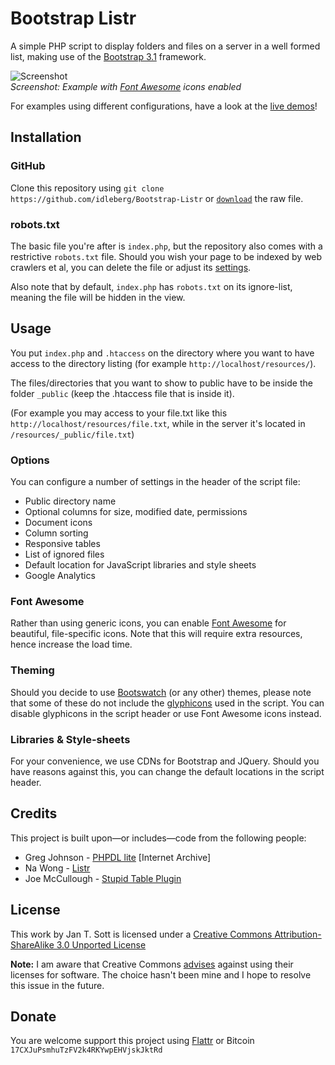 # Bootstrap Listr

A simple PHP script to display folders and files on a server in a well formed list, making use of the [Bootstrap 3.1](http://getbootstrap.com) framework.

![Screenshot](https://raw.github.com/idleberg/Bootstrap-Listr/gh-pages/images/screenshot-font_awesome.png)  
*Screenshot: Example with [Font Awesome](http://fortawesome.github.io/Font-Awesome/) icons enabled*

For examples using different configurations, have a look at the [live demos](http://demo.idleberg.com/Bootstrap-Listr)!

## Installation

### GitHub ###

Clone this repository using `git clone https://github.com/idleberg/Bootstrap-Listr` or [`download`](https://raw.github.com/idleberg/Bootstrap-Listr/master/index.php) the raw file.

### robots.txt ###

The basic file you're after is `index.php`, but the repository also comes with a restrictive `robots.txt` file. Should you wish your page to be indexed by web crawlers et al, you can delete the file or adjust its [settings](http://www.robotstxt.org/robotstxt.html).

Also note that by default, `index.php` has `robots.txt` on its ignore-list, meaning the file will be hidden in the view.

## Usage

You put `index.php` and `.htaccess` on the directory where you want to have access to the directory listing (for example `http://localhost/resources/`).

The files/directories that you want to show to public have to be inside the folder `_public` (keep the .htaccess file that is inside it).

(For example you may access to your file.txt like this `http://localhost/resources/file.txt`, while in the server it's located in `/resources/_public/file.txt`)


### Options

You can configure a number of settings in the header of the script file:

* Public directory name
* Optional columns for size, modified date, permissions
* Document icons
* Column sorting
* Responsive tables
* List of ignored files
* Default location for JavaScript libraries and style sheets
* Google Analytics

### Font Awesome

Rather than using generic icons, you can enable [Font Awesome](http://fortawesome.github.io/Font-Awesome/) for beautiful, file-specific icons. Note that this will require extra resources, hence increase the load time.

### Theming

Should you decide to use [Bootswatch](http://bootswatch.com/) (or any other) themes, please note that some of these do not include the [glyphicons](http://getbootstrap.com/components/#glyphicons) used in the script. You can disable glyphicons in the script header or use Font Awesome icons instead.

### Libraries & Style-sheets

For your convenience, we use CDNs for Bootstrap and JQuery. Should you have reasons against this, you can change the default locations in the script header.

## Credits

This project is built upon—or includes—code from the following people:

* Greg Johnson - [PHPDL lite](http://web.archive.org/web/20130920165711/http://greg-j.com/phpdl/) [Internet Archive]
* Na Wong - [Listr](http://nadesign.net/listr/)
* Joe McCullough - [Stupid Table Plugin](http://joequery.github.io/Stupid-Table-Plugin/)

## License

This work by Jan T. Sott is licensed under a [Creative Commons Attribution-ShareAlike 3.0 Unported License](http://creativecommons.org/licenses/by-sa/3.0/deed.en_US)

__Note:__ I am aware that Creative Commons [advises](http://wiki.creativecommons.org/FAQ#Can_I_apply_a_Creative_Commons_license_to_software.3F) against using their licenses for software. The choice hasn't been mine and I hope to resolve this issue in the future.

## Donate

You are welcome support this project using [Flattr](https://flattr.com/submit/auto?user_id=idleberg&url=https://github.com/idleberg/Bootstrap-Listr) or Bitcoin `17CXJuPsmhuTzFV2k4RKYwpEHVjskJktRd`
